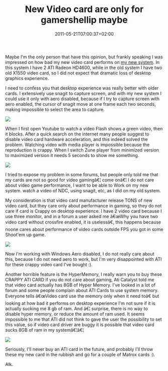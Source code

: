 ﻿---
title: "New Video card are only for gamershellip maybe"
description: ""
date: 2011-05-21T07:00:37+02:00
draft: false
tags: [General]
categories: [General]
---
Maybe I'm the only person that have this opinion, but frankly speaking I was impressed on how bad my new video card performs on [my new system](http://www.codewrecks.com/blog/index.php/2011/05/09/my-new-workstation-is-arrived/). In this system I have 2 ATI Radeon HD4600, while in the old system I have two old X1550 video card, so I did not expect that dramatic loss of desktop graphics experience.

I need to confess you that desktop experience was really better with older cards. I extensively use snagit to capture screen, and with my new system I could use it only with aero disabled, because if I try to capture screen with aero enabled, the cursor of snagit move at one frame each two seconds, making impossible to select the area to capture.

![](http://www.mycomputertechonline.com/resized%20mct%20for%20web%20page.jpg)

When I first open Youtube to watch a video Flash shows a green video, then it blocks. After a quick search on the internet many people suggest to disable video card hardware acceleration, and this indeed solved the problem. Watching video with media player is impossible because the reproduction is crappy. When I switch Zune player from minimized version to maximized version it needs 5 seconds to show me something.

![](http://willpenner.com/blog/wp-content/uploads/2009/02/crappyday.jpg)

I tried to expose my problem in some forums, but people only told me that my cards are not so good for video gamingâ€¦ come onâ€¦ I do not care about video game performance, I want to be able to Work on my new system. watch a video of NDC, using snagit, etc, as I did on my old system.

My consideration is that video card manufacturer release TONS of new video card, but they care only about performance in gaming, so they do not care if card is Crappy on desktop experience. I have 2 video card because I use three monitor, and in a forum a user asked me â€œWhy you have two video card without crossfire enabled, it is uselessâ€, this happens because noone cares about performance of video cards outside FPS you got in some Shoot'em up game.

![](http://www.slide-show.net/files/fragolino/foto/quake3_gameplay_ss.jpg)

Now I'm working with Windows Aero disabled, I do not really care about this, because I do not need aero to work, but I'm very disappointed with ATI for these crappy video card I've bought :).

Another horrible feature is the HyperMemory, I really warn you to buy these CRAPPY ATI CARD if you do not care about gaming, Ati Catalyst told me that video card actually has 8GB of Hyper Memory. I've looked in a lot of forum and some people complain about ATI Cards to use system memory. Everyone tells â€œVideo card use the memory only when it need toâ€ but looking at how bad it performs on desktop experience I'm not sure if it is actually sucking me 8 gb of ram. And â€¦ surprise, there is no way to disable hyper memory, or reduce the amount of ram used. It seems impossible to me that ATI did not think to gave the user the possibility to set this value, so if video card driver are buggy it is possible that video card sucks 8GB of ram in my systemâ€¦â€¦

![](http://home.swipnet.se/~w-12947/Gfx/AoD/armydk72.jpg)

Seriously, I'll never buy an ATI card in the future, and probably I'll throw these my new card in the rubbish and go for a couple of Matrox cards :).

Alk.
